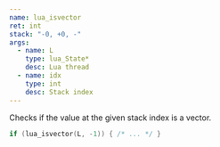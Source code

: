 ```yaml
---
name: lua_isvector
ret: int
stack: "-0, +0, -"
args:
  - name: L
    type: lua_State*
    desc: Lua thread
  - name: idx
    type: int
    desc: Stack index
---
```


Checks if the value at the given stack index is a vector.

```cpp title="Example"
if (lua_isvector(L, -1)) { /* ... */ }
```
